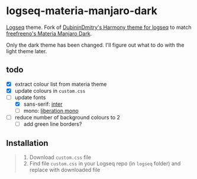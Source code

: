# logseq-materia-manjaro-dark

[Logseq](https://github.com/logseq/logseq) theme. Fork of [DubininDmitry's Harmony theme for logseq](https://github.com/DubininDmitry/Harmony-theme-for-Logseq) to match [freefreeno's Materia Manjaro Dark](https://github.com/freefreeno/Materia-Manjaro-Dark).

Only the dark theme has been changed. I'll figure out what to do with the light theme later.

## todo
- [x] extract colour list from materia theme
- [x] update colours in `custom.css`
- [ ] update fonts
	- [x] sans-serif: [inter](https://rsms.me/inter/)
	- [ ] mono: [liberation mono](https://www.fontsquirrel.com/fonts/Liberation-Mono)
- [ ] reduce number of background colours to 2
	- [ ] add green line borders?

## Installation

> 1. Download `custom.css` file
> 2. Find file `custom.css` in your Logseq repo (in `logseq` folder) and replace with downloaded file
